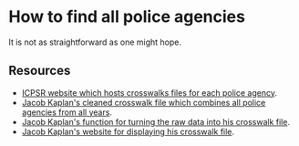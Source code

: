 # How to find all police agencies

It is not as straightforward as one might hope.

## Resources

* [ICPSR website which hosts crosswalks files for each police agency](https://www.icpsr.umich.edu/web/ICPSR/series/366).
* [Jacob Kaplan's cleaned crosswalk file which combines all police agencies from all years](https://raw.githubusercontent.com/jacobkap/crimedatatool_helper/master/data/crosswalk.csv).
* [Jacob Kaplan's function for turning the raw data into his crosswalk file](https://rdrr.io/github/jacobkap/crime_data/src/R/crosswalk.R).
* [Jacob Kaplan's website for displaying his crosswalk file](https://jacobdkaplan.com/crosswalk.html).